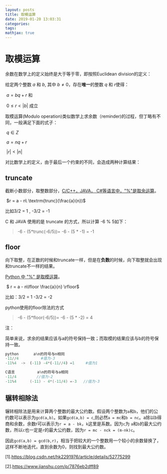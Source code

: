 ```yaml
---
layout: posts
title: 取模运算
date: 2019-01-20 13:03:31
categories:
tags:
mathjax: true
---
```


# 取模运算

余数在数学上的定义始终是大于等于零，即按照Euclidean division的定义：

给定两个整数 $a$ 和 $b$, 其中 $b \neq 0$，存在**唯一**的整数 $q$ 和 $r$使得：

​	$a = bq + r$ 和

​	$0 \leq r < |b|$ 成立

取模运算(Modulo operation)类似数学上求余数（reminder)的过程，但丁略有不同，一般满足下面的式子：

​			$q \in Z​$

​			$a = nq + r​$

​			$|r| < |n|​$

对比数学上的定义，由于最后一个约束的不同，会造成两种计算结果：

<!-- more -->

## truncate

截断小数部分，取整数部分，<u>C/C++，JAVA， C#等语言中，"%"是取余运算</u>。

​		$r = a - n\  \textrm{trunc}(\frac{a}{n})​$

比如3/2 = 1 , -3/2 = -1

C 和 JAVA 使用的是 truncate 的方式，所以计算 -6 % 5如下：

> -6 - (5*trunc(-6/5))= -6 - (5 * -1) = -1

## floor

向下取整，在正数的时候和truncate一样，但是在**负数**的时候，向下取整就会出现和truncate不一样的结果。

<u>Python 中 "%" 是取模运算</u>。

​		$ r = a - n\lfloor \frac{a}{n} \rfloor​$

比如：3/2 = 1 -3/2 = -2

python使用的floor除法的方式

> -6 - (5*floor(-6/5))= -6 - (5 * -2) = 4

注：

简单来说，求余的结果应该与a的符号保持一致；而取模的结果应该与b的符号保持一致。

```python
python　　　　a%n的符号与n相同
-11//4          #值为-3
-11%4  ->  (-11) -4*(-11//4) =1     #值为1
```

```c
C语言　　　　　　a%n的符号与a相同
-11/4         //值为-2
-11%4      (-11) - 4*(-11/4) =-3   //值为-3
```

## 辗转相除法

辗转相除法是用来计算两个整数的最大公约数。假设两个整数为`a`和`b`，他们的公约数可以表示为`gcd(a,b)`。如果`gcd(a,b) = c`,则必然`a = mc`和`b = nc`。a除以b得商和余数，余数r可以表示为`r = a - bk`，`k`这里是系数。因为`c`为 `a`和`b`的最大公约数，所以`c`也一定是`r`的最大公约数，因为`r = mc - nck = (m-nk)c`。

因此`gcd(a,b) = gcd(b,r)`，相当于把较大的一个整数用一个较小的余数替换了，这样不断地迭代，直到余数为0，则找到最大公约数。

[1].https://blog.csdn.net/hk2291976/article/details/52775299

[2].https://www.jianshu.com/p/7876eb2dff89
